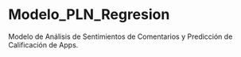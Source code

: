 # Modelo_PLN_Regresion
Modelo de Análisis de Sentimientos de Comentarios y Predicción de Calificación de Apps.
